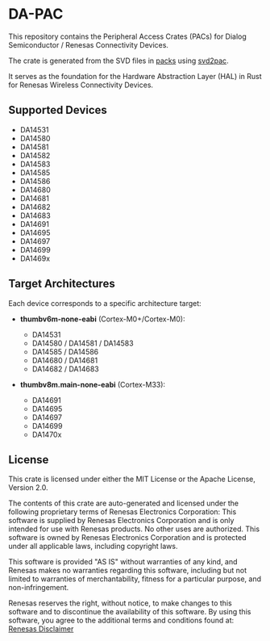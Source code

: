 # DA-PAC

This repository contains the Peripheral Access Crates (PACs) for Dialog Semiconductor / Renesas Connectivity Devices.

The crate is generated from the SVD files in [packs](https://www.keil.arm.com/packs) using [svd2pac](https://github.com/Infineon/svd2pac).

It serves as the foundation for the Hardware Abstraction Layer (HAL) in Rust for Renesas Wireless Connectivity Devices.

## Supported Devices

- DA14531
- DA14580
- DA14581
- DA14582
- DA14583
- DA14585
- DA14586
- DA14680
- DA14681
- DA14682
- DA14683
- DA14691
- DA14695
- DA14697
- DA14699
- DA1469x

## Target Architectures

Each device corresponds to a specific architecture target:

- **thumbv6m-none-eabi** (Cortex-M0+/Cortex-M0):
  - DA14531
  - DA14580 / DA14581 / DA14583
  - DA14585 / DA14586
  - DA14680 / DA14681
  - DA14682 / DA14683

- **thumbv8m.main-none-eabi** (Cortex-M33):
  - DA14691
  - DA14695
  - DA14697
  - DA14699
  - DA1470x

## License

This crate is licensed under either the MIT License or the Apache License, Version 2.0.

The contents of this crate are auto-generated and licensed under the following proprietary terms of Renesas Electronics Corporation:
This software is supplied by Renesas Electronics Corporation and is only intended for use with Renesas products. No other uses are authorized. This software is owned by Renesas Electronics Corporation and is protected under all applicable laws, including copyright laws.

This software is provided "AS IS" without warranties of any kind, and Renesas makes no warranties regarding this software, including but not limited to
warranties of merchantability, fitness for a particular purpose, and non-infringement.

Renesas reserves the right, without notice, to make changes to this software and to discontinue the availability of this software. By using this software,
you agree to the additional terms and conditions found at:
[Renesas Disclaimer](http://www.renesas.com/disclaimer)
